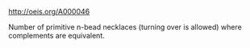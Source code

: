 http://oeis.org/A000046

Number of primitive n-bead necklaces (turning over is allowed) where complements are equivalent.

